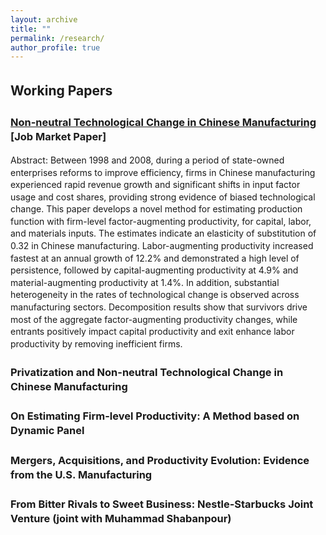 ```yaml
---
layout: archive
title: ""
permalink: /research/
author_profile: true
---
```


<style>
  body {
    line-height: 1.4; /* Adjust line spacing */
  }

  p, li {
    font-size: 1em; /* Font size for regular text */
  }

  .coauthors, .subcontent {
    font-size: 0.9em; /* Customize specific classes if needed */
  }

  .abstract {
    display: none; /* Hide the abstract by default */
    text-align: justify; /* Justify text for better readability */
    margin-top: 5px;
  }

  h2, h3 {
    margin-top: 1.5em; /* Increase space above headings */
  }

  /* Indent subcontents and add bullet points for them */
  ul.subcontent {
    list-style-type: circle; /* Set bullet points to circles for subcontent */
    margin-left: 10px; /* Indent subcontents */
    padding-left: 10px; /* Reduce padding for subcontent */
  }

  .toggle-link {
    color: #007bff;
    text-decoration: underline;
    cursor: pointer;
    font-size: 0.9em;
  }

  /* Divider between each paper */
  .underline {
    display: block;
    margin: 20px 0;
    border-bottom: 1px solid #ddd;
  }
</style>

<script>
  function toggleAbstract(id) {
    var abstract = document.getElementById(id);
    if (abstract.style.display === "none" || abstract.style.display === "") {
      abstract.style.display = "block";
    } else {
      abstract.style.display = "none";
    }
  }
</script>

## Working Papers

### [Non-neutral Technological Change in Chinese Manufacturing](https://papers.ssrn.com/sol3/papers.cfm?abstract_id=5176447) **[Job Market Paper]**

Abstract: Between 1998 and 2008, during a period of state-owned enterprises reforms to improve efficiency, firms in Chinese manufacturing experienced rapid revenue growth and significant shifts in input factor usage and cost shares, providing strong evidence of biased technological change. This paper develops a novel method for estimating production function with firm-level factor-augmenting productivity, for capital, labor, and materials inputs. The estimates indicate an elasticity of substitution of 0.32 in Chinese manufacturing. Labor-augmenting productivity increased fastest at an annual growth of 12.2% and demonstrated a high level of persistence, followed by capital-augmenting productivity at 4.9% and material-augmenting productivity at 1.4%. In addition, substantial heterogeneity in the rates of technological change is observed across manufacturing sectors. Decomposition results show that survivors drive most of the aggregate factor-augmenting productivity changes, while entrants positively impact capital productivity and exit enhance labor productivity by removing inefficient firms. 

### Privatization and Non-neutral Technological Change in Chinese Manufacturing

### On Estimating Firm-level Productivity: A Method based on Dynamic Panel

### Mergers, Acquisitions, and Productivity Evolution: Evidence from the U.S. Manufacturing 

### From Bitter Rivals to Sweet Business: Nestle-Starbucks Joint Venture (joint with Muhammad Shabanpour)
